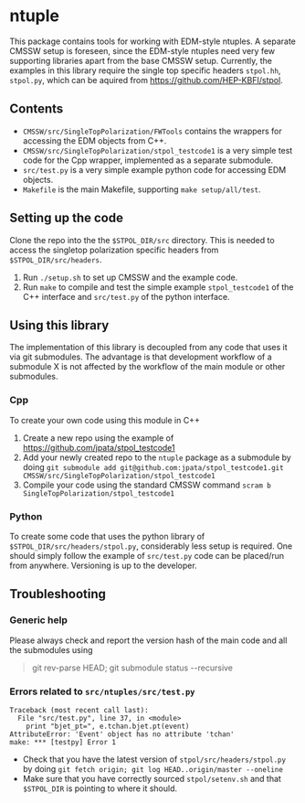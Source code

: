 ntuple
======

This package contains tools for working with EDM-style ntuples. A separate CMSSW setup is foreseen,
since the EDM-style ntuples need very few supporting libraries apart from the base CMSSW setup.
Currently, the examples in this library require the single top specific headers ``stpol.hh``, ``stpol.py``,
which can be aquired from https://github.com/HEP-KBFI/stpol. 

Contents
--------

* ``CMSSW/src/SingleTopPolarization/FWTools`` contains the wrappers for accessing the EDM objects from C++.
* ``CMSSW/src/SingleTopPolarization/stpol_testcode1`` is a very simple test code for the Cpp wrapper, implemented as a separate submodule.
* ``src/test.py`` is a very simple example python code for accessing EDM objects.
* ``Makefile`` is the main Makefile, supporting ``make setup/all/test``.

Setting up the code
-------------------

Clone the repo into the the ``$STPOL_DIR/src`` directory. This is needed to access the singletop polarization specific headers from ``$STPOL_DIR/src/headers``.

1. Run ``./setup.sh`` to set up CMSSW and the example code.
2. Run ``make`` to compile and test the simple example ``stpol_testcode1`` of the C++ interface and ``src/test.py`` of the python interface.

Using this library
-----------------

The implementation of this library is decoupled from any code that uses it via git submodules.
The advantage is that development workflow of a submodule X is not affected by the workflow of the main module or other submodules.

### Cpp
To create your own code using this module in C++

1. Create a new repo using the example of https://github.com/jpata/stpol_testcode1
2. Add your newly created repo to the ``ntuple`` package as a submodule by doing
``git submodule add git@github.com:jpata/stpol_testcode1.git CMSSW/src/SingleTopPolarization/stpol_testcode1``
3. Compile your code using the standard CMSSW command ``scram b SingleTopPolarization/stpol_testcode1`` 

### Python
To create some code that uses the python library of ``$STPOL_DIR/src/headers/stpol.py``, considerably less setup is required.
One should simply follow the example of ``src/test.py`` code can be placed/run from anywhere. Versioning is up to the developer.

Troubleshooting
---------------

### Generic help

Please always check and report the version hash of the main code and all the submodules using

> git rev-parse HEAD; git submodule status --recursive

### Errors related to `src/ntuples/src/test.py`
    
    Traceback (most recent call last):
      File "src/test.py", line 37, in <module>
        print "bjet_pt=", e.tchan.bjet.pt(event)
    AttributeError: 'Event' object has no attribute 'tchan'
    make: *** [testpy] Error 1

* Check that you have the latest version of `stpol/src/headers/stpol.py` by doing `git fetch origin; git log HEAD..origin/master --oneline`
* Make sure that you have correctly sourced `stpol/setenv.sh` and that `$STPOL_DIR` is pointing to where it should.
